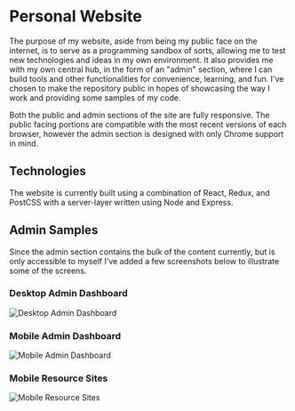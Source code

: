 # Personal Website
The purpose of my website, aside from being my public face on the internet, is to serve as a programming sandbox of sorts, allowing me to test new technologies and ideas in my own environment. It also provides me with my own central hub, in the form of an "admin" section, where I can build tools and other functionalities for convenience, learning, and fun. I've chosen to make the repository public in hopes of showcasing the way I work and providing some samples of my code. 

Both the public and admin sections of the site are fully responsive. The public facing portions are compatible with the most recent versions of each browser, however the admin section is designed with only Chrome support in mind.

## Technologies
The website is currently built using a combination of React, Redux, and PostCSS with a server-layer written using Node and Express. 

## Admin Samples
Since the admin section contains the bulk of the content currently, but is only accessible to myself I've added a few screenshots below to illustrate some of the screens.

### Desktop Admin Dashboard
![Desktop Admin Dashboard](https://i.imgur.com/AjnnHxsh.png)

### Mobile Admin Dashboard
![Mobile Admin Dashboard](https://i.imgur.com/HA431DL.png)

### Mobile Resource Sites
![Mobile Resource Sites](https://i.imgur.com/wEMcRj3h.png)

